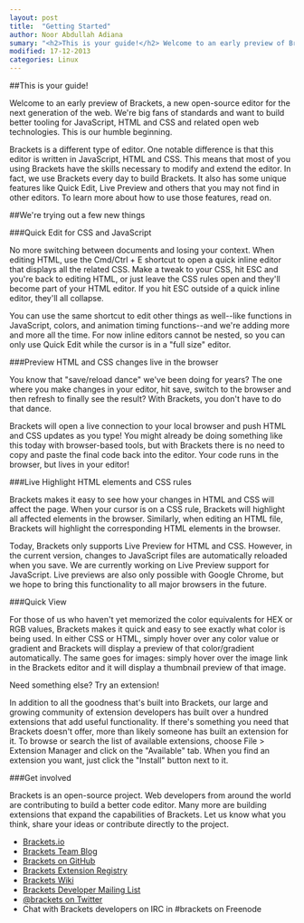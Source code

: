```yaml
---
layout: post
title:  "Getting Started"
author: Noor Abdullah Adiana
sumary: "<h2>This is your guide!</h2> Welcome to an early preview of Brackets, a new open-source editor for the next generation of the web. We're big fans of standards and want to build better tooling for JavaScript, HTML and CSS and related open web technologies. This is our humble beginning."
modified: 17-12-2013
categories: Linux
---
```

##This is your guide!

Welcome to an early preview of Brackets, a new open-source editor for the next generation of the web. We're big fans of standards and want to build better tooling for JavaScript, HTML and CSS and related open web technologies. This is our humble beginning.

Brackets is a different type of editor. One notable difference is that this editor is written in JavaScript, HTML and CSS. This means that most of you using Brackets have the skills necessary to modify and extend the editor. In fact, we use Brackets every day to build Brackets. It also has some unique features like Quick Edit, Live Preview and others that you may not find in other editors. To learn more about how to use those features, read on.

##We're trying out a few new things

###Quick Edit for CSS and JavaScript

No more switching between documents and losing your context. When editing HTML, use the Cmd/Ctrl + E shortcut to open a quick inline editor that displays all the related CSS. Make a tweak to your CSS, hit ESC and you're back to editing HTML, or just leave the CSS rules open and they'll become part of your HTML editor. If you hit ESC outside of a quick inline editor, they'll all collapse.

You can use the same shortcut to edit other things as well--like functions in JavaScript, colors, and animation timing functions--and we're adding more and more all the time. For now inline editors cannot be nested, so you can only use Quick Edit while the cursor is in a "full size" editor.

###Preview HTML and CSS changes live in the browser

You know that "save/reload dance" we've been doing for years? The one where you make changes in your editor, hit save, switch to the browser and then refresh to finally see the result? With Brackets, you don't have to do that dance.

Brackets will open a live connection to your local browser and push HTML and CSS updates as you type! You might already be doing something like this today with browser-based tools, but with Brackets there is no need to copy and paste the final code back into the editor. Your code runs in the browser, but lives in your editor!

###Live Highlight HTML elements and CSS rules

Brackets makes it easy to see how your changes in HTML and CSS will affect the page. When your cursor is on a CSS rule, Brackets will highlight all affected elements in the browser. Similarly, when editing an HTML file, Brackets will highlight the corresponding HTML elements in the browser.

Today, Brackets only supports Live Preview for HTML and CSS. However, in the current version, changes to JavaScript files are automatically reloaded when you save. We are currently working on Live Preview support for JavaScript. Live previews are also only possible with Google Chrome, but we hope to bring this functionality to all major browsers in the future.

###Quick View

For those of us who haven't yet memorized the color equivalents for HEX or RGB values, Brackets makes it quick and easy to see exactly what color is being used. In either CSS or HTML, simply hover over any color value or gradient and Brackets will display a preview of that color/gradient automatically. The same goes for images: simply hover over the image link in the Brackets editor and it will display a thumbnail preview of that image.

Need something else? Try an extension!

In addition to all the goodness that's built into Brackets, our large and growing community of extension developers has built over a hundred extensions that add useful functionality. If there's something you need that Brackets doesn't offer, more than likely someone has built an extension for it. To browse or search the list of available extensions, choose File > Extension Manager and click on the "Available" tab. When you find an extension you want, just click the "Install" button next to it.

###Get involved

Brackets is an open-source project. Web developers from around the world are contributing to build a better code editor. Many more are building extensions that expand the capabilities of Brackets. Let us know what you think, share your ideas or contribute directly to the project.

* [Brackets.io](http://brackets.io/)
* [Brackets Team Blog](http://blog.brackets.io/)
* [Brackets on GitHub](http://github.com/adobe/brackets)
* [Brackets Extension Registry](https://brackets-registry.aboutweb.com/)
* [Brackets Wiki](http://github.com/adobe/brackets/wiki)
* [Brackets Developer Mailing List](http://groups.google.com/group/brackets-dev)
* [@brackets on Twitter](https://twitter.com/#!/brackets)
* Chat with Brackets developers on IRC in #brackets on Freenode
